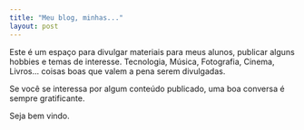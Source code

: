 ```yaml
---
title: "Meu blog, minhas..."
layout: post
---
```


Este é um espaço para divulgar materiais para meus alunos, publicar alguns hobbies e temas de interesse. Tecnologia, Música, Fotografia, Cinema, Livros... coisas boas que valem a pena serem divulgadas. 

Se você se interessa por algum conteúdo publicado, uma boa conversa é sempre gratificante. 

Seja bem vindo.